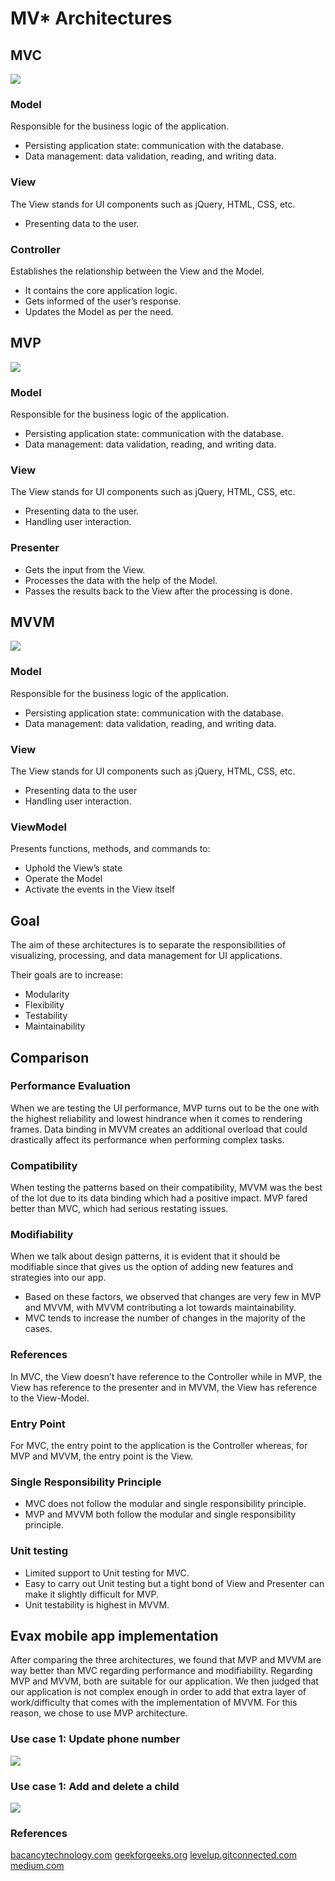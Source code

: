
# MV* Architectures

## **MVC**

![](https://www.bacancytechnology.com/blog/wp-content/uploads/2019/03/blog-img-1.jpg)

### Model
Responsible for the business logic of the application.
- Persisting application state: communication with the database.
- Data management: data validation, reading, and writing data.

### View 
The View stands for UI components such as jQuery, HTML, CSS, etc.
- Presenting data to the user.

### Controller 
Establishes the relationship between the View and the Model.
- It contains the core application logic.
- Gets informed of the user’s response.
- Updates the Model as per the need.

## **MVP**

![](https://www.bacancytechnology.com/blog/wp-content/uploads/2019/03/blog-img-2.jpg)

### Model
Responsible for the business logic of the application.
- Persisting application state: communication with the database.
- Data management: data validation, reading, and writing data.

### View 
The View stands for UI components such as jQuery, HTML, CSS, etc.
- Presenting data to the user.
- Handling user interaction.

### Presenter
- Gets the input from the View.
- Processes the data with the help of the Model.
- Passes the results back to the View after the processing is done.

## **MVVM**

![](https://www.bacancytechnology.com/blog/wp-content/uploads/2019/03/MVVM-1.jpg)

### Model
Responsible for the business logic of the application.
- Persisting application state: communication with the database.
-  Data management: data validation, reading, and writing data.

### View 
The View stands for UI components such as jQuery, HTML, CSS, etc.
- Presenting data to the user
- Handling user interaction.

### ViewModel

Presents functions, methods, and commands to:
- Uphold the View’s state
- Operate the Model
- Activate the events in the View itself

## Goal
The aim of these architectures is to separate the responsibilities of visualizing, processing, and data management for UI applications.

Their goals are to increase:
- Modularity
- Flexibility
- Testability
- Maintainability

## Comparison
###  Performance Evaluation 
When we are testing the UI performance, MVP turns out to be the one with the highest reliability and lowest hindrance when it comes to rendering frames. Data binding in MVVM creates an additional overload that could drastically affect its performance when performing complex tasks.
###  Compatibility
When testing the patterns based on their compatibility, MVVM was the best of the lot due to its data binding which had a positive impact. MVP fared better than MVC, which had serious restating issues.
###  Modifiability 
When we talk about design patterns, it is evident that it should be modifiable since that gives us the option of adding new features and strategies into our app.
- Based on these factors, we observed that changes are very few in MVP and MVVM, with MVVM contributing a lot towards maintainability.
- MVC tends to increase the number of changes in the majority of the cases.
### References 
In MVC, the View doesn’t have reference to the Controller while in MVP, the View has reference to the presenter and in MVVM, the View has reference to the View-Model.
### Entry Point
For MVC, the entry point to the application is the Controller whereas, for MVP and MVVM, the entry point is the View.
### Single Responsibility Principle
- MVC does not follow the modular and single responsibility principle.
- MVP and MVVM both follow the modular and single responsibility principle.
### Unit testing
- Limited support to Unit testing for MVC.
- Easy to carry out Unit testing but a tight bond of View and Presenter can make it slightly difficult for MVP.
- Unit testability is highest in MVVM.

## Evax mobile app implementation
After comparing the three architectures, we found that MVP and MVVM are way better than MVC regarding performance and modifiability.
Regarding MVP and MVVM, both are suitable for our application. We then judged that our application is not complex enough in order to add that extra layer of work/difficulty that comes with the implementation of MVVM. For this reason, we chose to use MVP architecture.

###  Use case 1: Update phone number
![](https://cdn.discordapp.com/attachments/781131957353316373/953398912675368970/unknown.png)

### Use case 1: Add and delete a child
![](https://cdn.discordapp.com/attachments/781131957353316373/953398817326256148/unknown.png)

### References
[bacancytechnology.com](https://www.bacancytechnology.com/blog/mvc-vs-mvp-vs-mvvm)
[geekforgeeks.org](https://www.geeksforgeeks.org/difference-between-mvc-mvp-and-mvvm-architecture-pattern-in-android/#:~:text=MVC%20%28Model%20%E2%80%94%20View%20%E2%80%94%20Controller,android%20architecture%20pattern%20among%20developers.)
[levelup.gitconnected.com](https://levelup.gitconnected.com/mvc-vs-mvp-vs-mvvm-35e0d4b933b4)
[medium.com](https://medium.com/@ankit.sinhal/mvc-mvp-and-mvvm-design-pattern-6e169567bbad)
